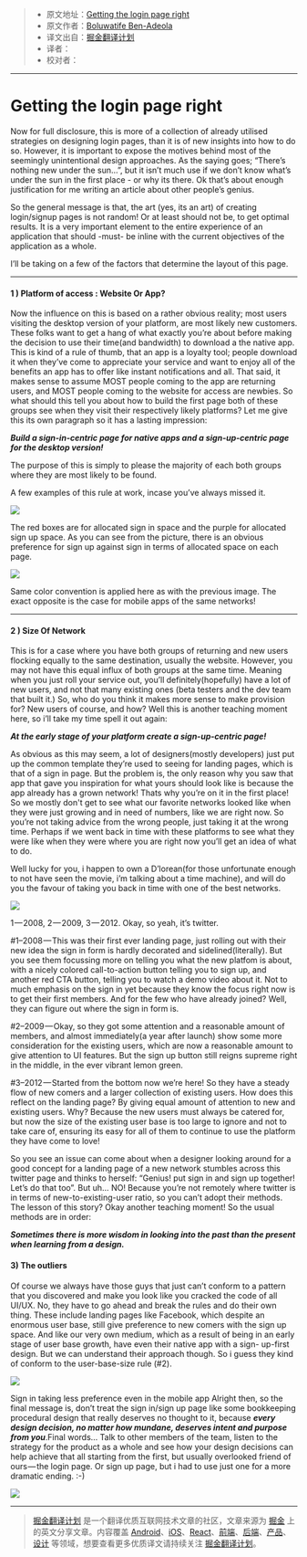 > * 原文地址：[Getting the login page right](https://blog.prototypr.io/getting-the-login-page-right-d1ce6015235e)
> * 原文作者：[Boluwatife Ben-Adeola](https://blog.prototypr.io/@tife1379)
> * 译文出自：[掘金翻译计划](https://github.com/xitu/gold-miner)
> * 译者：
> * 校对者：

---

# Getting the login page right

Now for full disclosure, this is more of a collection of already utilised strategies on designing login pages, than it is of new insights into how to do so. However, it is important to expose the motives behind most of the seemingly unintentional design approaches. As the saying goes; “There’s nothing new under the sun…”, but it isn’t much use if we don’t know what’s under the sun in the first place - or why its there. Ok that’s about enough justification for me writing an article about other people’s genius.

So the general message is that, the art (yes, its an art) of creating login/signup pages is not random! Or at least should not be, to get optimal results. It is a very important element to the entire experience of an application that should -must- be inline with the current objectives of the application as a whole.

I’ll be taking on a few of the factors that determine the layout of this page.

---

#### 1 ) Platform of access : Website Or App?

Now the influence on this is based on a rather obvious reality; most users visiting the desktop version of your platform, are most likely new customers. These folks want to get a hang of what exactly you’re about before making the decision to use their time(and bandwidth) to download a the native app. This is kind of a rule of thumb, that an app is a loyalty tool; people download it when they’ve come to appreciate your service and want to enjoy all of the benefits an app has to offer like instant notifications and all. That said, it makes sense to assume MOST people coming to the app are returning users, and MOST people coming to the website for access are newbies. So what should this tell you about how to build the first page both of these groups see when they visit their respectively likely platforms? Let me give this its own paragraph so it has a lasting impression:

***Build a sign-in-centric page for native apps and a sign-up-centric page for the desktop version!***

The purpose of this is simply to please the majority of each both groups where they are most likely to be found.

A few examples of this rule at work, incase you’ve always missed it.

![](https://cdn-images-1.medium.com/freeze/max/30/1*nn_BIbwZADDqOlArc2CLng.jpeg)

The red boxes are for allocated sign in space and the purple for allocated sign up space.
As you can see from the picture, there is an obvious preference for sign up against sign in terms of allocated space on each page.

![](https://cdn-images-1.medium.com/max/800/1*8K4YHt_wyGNABzjefVF5Rw.jpeg)

Same color convention is applied here as with the previous image.
The exact opposite is the case for mobile apps of the same networks!

---

#### 2 ) Size Of Network

This is for a case where you have both groups of returning and new users flocking equally to the same destination, usually the website. However, you may not have this equal influx of both groups at the same time. Meaning when you just roll your service out, you’ll definitely(hopefully) have a lot of new users, and not that many existing ones (beta testers and the dev team that built it.) So, who do you think it makes more sense to make provision for? New users of course, and how? Well this is another teaching moment here, so i’ll take my time spell it out again:

***At the early stage of your platform create a sign-up-centric page!***

As obvious as this may seem, a lot of designers(mostly developers) just put up the common template they’re used to seeing for landing pages, which is that of a sign in page. But the problem is, the only reason why you saw that app that gave you inspiration for what yours should look like is because the app already has a grown network! Thats why you’re on it in the first place! So we mostly don't get to see what our favorite networks looked like when they were just growing and in need of numbers, like we are right now. So you’re not taking advice from the wrong people, just taking it at the wrong time. Perhaps if we went back in time with these platforms to see what they were like when they were where you are right now you’ll get an idea of what to do.

Well lucky for you, i happen to own a D’lorean(for those unfortunate enough to not have seen the movie, i’m talking about a time machine), and will do you the favour of taking you back in time with one of the best networks.

![](https://cdn-images-1.medium.com/max/800/1*R9ObciULy-F55BSWXQibcA.jpeg)

1 — 2008, 2 — 2009, 3 — 2012.
Okay, so yeah, it’s twitter.

#1–2008 — This was their first ever landing page, just rolling out with their new idea the sign in form is hardly decorated and sidelined(literally). But you see them focussing more on telling you what the new platfom is about, with a nicely colored call-to-action button telling you to sign up, and another red CTA button, telling you to watch a demo video about it. Not to much emphasis on the sign in yet because they know the focus right now is to get their first members. And for the few who have already joined? Well, they can figure out where the sign in form is.

#2–2009 — Okay, so they got some attention and a reasonable amount of members, and almost immediately(a year after launch) show some more consideration for the existing users, which are now a reasonable amount to give attention to UI features. But the sign up button still reigns supreme right in the middle, in the ever vibrant lemon green.

#3–2012 — Started from the bottom now we’re here! So they have a steady flow of new comers and a larger collection of existing users. How does this reflect on the landing page? By giving equal amount of attention to new and existing users. Why? Because the new users must always be catered for, but now the size of the existing user base is too large to ignore and not to take care of, ensuring its easy for all of them to continue to use the platform they have come to love!

So you see an issue can come about when a designer looking around for a good concept for a landing page of a new network stumbles across this twitter page and thinks to herself: “Genius! put sign in and sign up together! Let’s do that too”. But uh… NO! Because you’re not remotely where twitter is in terms of new-to-existing-user ratio, so you can’t adopt their methods. The lesson of this story? Okay another teaching moment! So the usual methods are in order:

***Sometimes there is more wisdom in looking into the past than the present when learning from a design.***

#### 3) The outliers

Of course we always have those guys that just can’t conform to a pattern that you discovered and make you look like you cracked the code of all UI/UX. No, they have to go ahead and break the rules and do their own thing. These include landing pages like Facebook, which despite an enormous user base, still give preference to new comers with the sign up space. And like our very own medium, which as a result of being in an early stage of user base growth, have even their native app with a sign- up-first design. But we can understand their approach though. So i guess they kind of conform to the user-base-size rule (#2).

![](https://cdn-images-1.medium.com/max/800/1*pWuQJ8ix9kVgENNHt3VKqw.png)

Sign in taking less preference even in the mobile app
Alright then, so the final message is, don’t treat the sign in/sign up page like some bookkeeping procedural design that really deserves no thought to it, because ***every design decision, no matter how mundane, deserves intent and purpose from you***.Final words… Talk to other members of the team, listen to the strategy for the product as a whole and see how your design decisions can help achieve that all starting from the first, but usually overlooked friend of ours — the login page. Or sign up page, but i had to use just one for a more dramatic ending. :-)

![](https://i.embed.ly/1/display/resize?url=https%3A%2F%2Fupscri.be%2Fmedia%2Fform.jpg&amp;key=4fce0568f2ce49e8b54624ef71a8a5bd&amp;width=40)

---

> [掘金翻译计划](https://github.com/xitu/gold-miner) 是一个翻译优质互联网技术文章的社区，文章来源为 [掘金](https://juejin.im) 上的英文分享文章。内容覆盖 [Android](https://github.com/xitu/gold-miner#android)、[iOS](https://github.com/xitu/gold-miner#ios)、[React](https://github.com/xitu/gold-miner#react)、[前端](https://github.com/xitu/gold-miner#前端)、[后端](https://github.com/xitu/gold-miner#后端)、[产品](https://github.com/xitu/gold-miner#产品)、[设计](https://github.com/xitu/gold-miner#设计) 等领域，想要查看更多优质译文请持续关注 [掘金翻译计划](https://github.com/xitu/gold-miner)。
